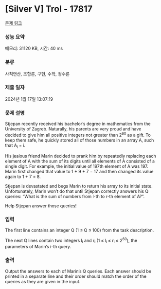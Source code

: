# [Silver V] Trol - 17817 

[문제 링크](https://www.acmicpc.net/problem/17817) 

### 성능 요약

메모리: 31120 KB, 시간: 40 ms

### 분류

사칙연산, 조합론, 구현, 수학, 정수론

### 제출 일자

2024년 1월 17일 13:07:19

### 문제 설명

<p>Stjepan recently received his bachelor’s degree in mathematics from the University of Zagreb. Naturally, his parents are very proud and have decided to give him all positive integers not greater than 2<sup>60</sup> as a gift. To keep them safe, he quickly stored all of those numbers in an array A, such that A<sub>i</sub> = i.</p>

<p>His jealous friend Marin decided to prank him by repeatedly replacing each element of A with the sum of its digits until all elements of A consisted of a single digit. For example, the initial value of 197th element of A was 197. Marin first changed that value to 1 + 9 + 7 = 17 and then changed its value again to 1 + 7 = 8.</p>

<p>Stjepan is devastated and begs Marin to return his array to its initial state. Unfortunately, Marin won’t do that until Stjepan correctly answers his Q queries: “What is the sum of numbers from l-th to r-th element of A?”.</p>

<p>Help Stjepan answer those queries!</p>

### 입력 

 <p>The first line contains an integer Q (1 ≤ Q ≤ 100) from the task description.</p>

<p>The next Q lines contain two integers l<sub>i</sub> and r<sub>i</sub> (1 ≤ l<sub>i</sub> ≤ r<sub>i</sub> ≤ 2<sup>60</sup>), the parameters of Marin’s i-th query.</p>

### 출력 

 <p>Output the answers to each of Marin’s Q queries. Each answer should be printed in a separate line and their order should match the order of the queries as they are given in the input.</p>

